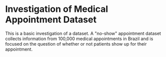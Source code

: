 # Investigation of Medical Appointment Dataset 

This is a basic investigation of a dataset. A "no-show" appointment dataset collects information from 100,000 medical appointments in Brazil and is focused on the question of whether or not patients show up for their appointment. 
